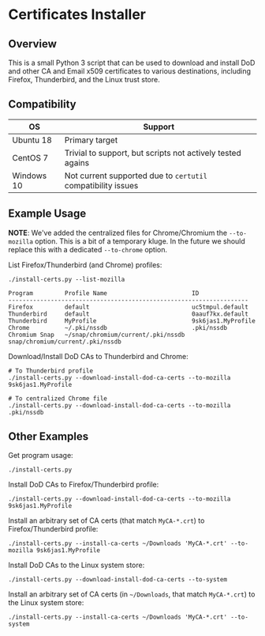 Certificates Installer
================

Overview
----------------

This is a small Python 3 script that can be used to download
and install DoD and other CA and Email x509 certificates to
various destinations, including Firefox, Thunderbird, and the
Linux trust store.


Compatibility
----------------

| OS | Support |
|-|-|
| Ubuntu 18 | Primary target |
| CentOS 7 | Trivial to support, but scripts not actively tested agains |
| Windows 10 | Not current supported due to `certutil` compatibility issues |


Example Usage
----------------

**NOTE**: We've added the centralized files for Chrome/Chromium the `--to-mozilla` option.
This is a bit of a temporary kluge. In the future we should replace this with a dedicated `--to-chrome` option.

List Firefox/Thunderbird (and Chrome) profiles:

    ./install-certs.py --list-mozilla

    Program         Profile Name                        ID
    --------------------------------------------------------------------
    Firefox         default                             uc5tmpul.default
    Thunderbird     default                             0aauf7kx.default
    Thunderbird     MyProfile                           9sk6jas1.MyProfile
    Chrome          ~/.pki/nssdb                        .pki/nssdb
    Chromium Snap   ~/snap/chromium/current/.pki/nssdb  snap/chromium/current/.pki/nssdb

Download/Install DoD CAs to Thunderbird and Chrome:

    # To Thunderbird profile
    ./install-certs.py --download-install-dod-ca-certs --to-mozilla 9sk6jas1.MyProfile

    # To centralized Chrome file
    ./install-certs.py --download-install-dod-ca-certs --to-mozilla .pki/nssdb


Other Examples
----------------

Get program usage:

    ./install-certs.py

Install DoD CAs to Firefox/Thunderbird profile:

    ./install-certs.py --download-install-dod-ca-certs --to-mozilla 9sk6jas1.MyProfile

Install an arbitrary set of CA certs (that match `MyCA-*.crt`) to Firefox/Thunderbird profile:

    ./install-certs.py --install-ca-certs ~/Downloads 'MyCA-*.crt' --to-mozilla 9sk6jas1.MyProfile

Install DoD CAs to the Linux system store:

    ./install-certs.py --download-install-dod-ca-certs --to-system

Install an arbitrary set of CA certs (in `~/Downloads`, that match `MyCA-*.crt`)
to the Linux system store:

    ./install-certs.py --install-ca-certs ~/Downloads 'MyCA-*.crt' --to-system

